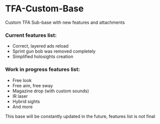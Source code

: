 # TFA-Custom-Base
Custom TFA Sub-base with new features and attachments

### Current features list:
- Correct, layered ads reload
- Sprint gun bob was removed completely
- Simplified holosights creation

### Work in progress features list:
- Free look 
- Free aim, free sway
- Magazine drop (with custom sounds)
- IR laser
- Hybrid sights
- And more

This base will be constantly updated in the future, features list is not final
